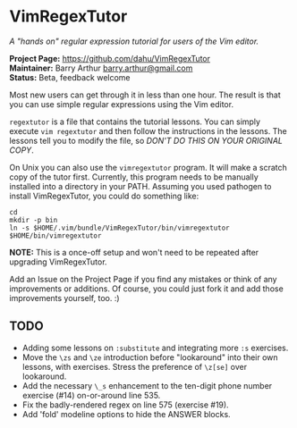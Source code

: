 VimRegexTutor
=============

_A "hands on" regular expression tutorial for users of the Vim
editor._

**Project Page:** https://github.com/dahu/VimRegexTutor  
**Maintainer:**   Barry Arthur <barry.arthur@gmail.com>  
**Status:**       Beta, feedback welcome  

Most new users can get through it in less than one hour. The result is
that you can use simple regular expressions using the Vim editor.

`regextutor` is a file that contains the tutorial lessons. You can
simply execute `vim regextutor` and then follow the instructions in
the lessons.  The lessons tell you to modify the file, so *DON'T DO
THIS ON YOUR ORIGINAL COPY*.

On Unix you can also use the `vimregextutor` program.  It will make a
scratch copy of the tutor first. Currently, this program needs to be
manually installed into a directory in your PATH. Assuming you used
pathogen to install VimRegexTutor, you could do something like:

    cd
    mkdir -p bin
    ln -s $HOME/.vim/bundle/VimRegexTutor/bin/vimregextutor $HOME/bin/vimregextutor

**NOTE:** This is a once-off setup and won't need to be repeated after
upgrading VimRegexTutor.

Add an Issue on the Project Page if you find any mistakes or think of
any improvements or additions. Of course, you could just fork it and
add those improvements yourself, too. :)

TODO
----

* Adding some lessons on `:substitute` and integrating more `:s`
  exercises.
* Move the `\zs` and `\ze` introduction before "lookaround" into their
  own lessons, with exercises. Stress the preference of `\z[se]` over
  lookaround.
* Add the necessary `\_s` enhancement to the ten-digit phone number
  exercise (#14) on-or-around line 535.
* Fix the badly-rendered regex on line 575 (exercise #19).
* Add 'fold' modeline options to hide the ANSWER blocks.

